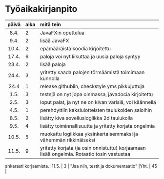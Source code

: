 # Työaikakirjanpito

| päivä | aika | mitä tein  |
| :----:|:-----| :-----|
| 8.4.  | 2    | JavaFX:n opettelua |
| 9.4.  | 2    | lisää JavaFX |
| 10.4. | 2    | epämääräistä koodia kirjoitettu |
| 17.4. | 6    | paloja voi nyt liikuttaa ja uusia paloja syntyy |
| 23.4. | 2    | lisää paloja
| 24.4. | 3    | yritetty saada palojen törmäämistä toimimaan kunnolla
| 24.4  | 1    | release githubiin, checkstyle yms pikkujuttuja
| 1.5.  | 3    | testejä on nyt jopa olemassa, javadocia kirjoitettu
| 2.5.  | 3    | loput palat, ja nyt ne on kivan värisiä, voi käännellä
| 4.5.  | 1    | perehdyttiin kaksiulotteisten taulukoiden saloihin
| 8.5.  | 2    | lisätty kiva sovelluslogiikka 2d taulukolla
| 9.5.  | 4    | lisätty toiminnallisuutta ja yritetty korjata ongelmia
| 10.5. | 5    | muokattu logiikkaa yksinkertaisemmaksi ja vähemmän rikkinäiseksi
| 11.5. | 9    | yritetty korjata (ja osin onnistuttu) korjaamaan lisää ongelmia. Rotaatio tosin vastustaa 
ankarasti korjaamista.
|11.5.  | 3    | "Jaa niin, testit ja dokumentaatio"
|Yht.   | 45   |
